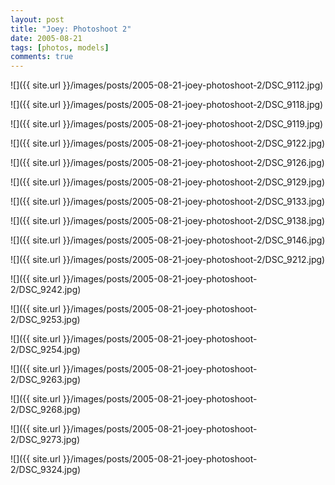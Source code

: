 ```yaml
---
layout: post
title: "Joey: Photoshoot 2"
date: 2005-08-21
tags: [photos, models]
comments: true
---
```

![]({{ site.url }}/images/posts/2005-08-21-joey-photoshoot-2/DSC_9112.jpg)

![]({{ site.url }}/images/posts/2005-08-21-joey-photoshoot-2/DSC_9118.jpg)

![]({{ site.url }}/images/posts/2005-08-21-joey-photoshoot-2/DSC_9119.jpg)

![]({{ site.url }}/images/posts/2005-08-21-joey-photoshoot-2/DSC_9122.jpg)

![]({{ site.url }}/images/posts/2005-08-21-joey-photoshoot-2/DSC_9126.jpg)

![]({{ site.url }}/images/posts/2005-08-21-joey-photoshoot-2/DSC_9129.jpg)

![]({{ site.url }}/images/posts/2005-08-21-joey-photoshoot-2/DSC_9133.jpg)

![]({{ site.url }}/images/posts/2005-08-21-joey-photoshoot-2/DSC_9138.jpg)

![]({{ site.url }}/images/posts/2005-08-21-joey-photoshoot-2/DSC_9146.jpg)

![]({{ site.url }}/images/posts/2005-08-21-joey-photoshoot-2/DSC_9212.jpg)

![]({{ site.url }}/images/posts/2005-08-21-joey-photoshoot-2/DSC_9242.jpg)

![]({{ site.url }}/images/posts/2005-08-21-joey-photoshoot-2/DSC_9253.jpg)

![]({{ site.url }}/images/posts/2005-08-21-joey-photoshoot-2/DSC_9254.jpg)

![]({{ site.url }}/images/posts/2005-08-21-joey-photoshoot-2/DSC_9263.jpg)

![]({{ site.url }}/images/posts/2005-08-21-joey-photoshoot-2/DSC_9268.jpg)

![]({{ site.url }}/images/posts/2005-08-21-joey-photoshoot-2/DSC_9273.jpg)

![]({{ site.url }}/images/posts/2005-08-21-joey-photoshoot-2/DSC_9324.jpg)

